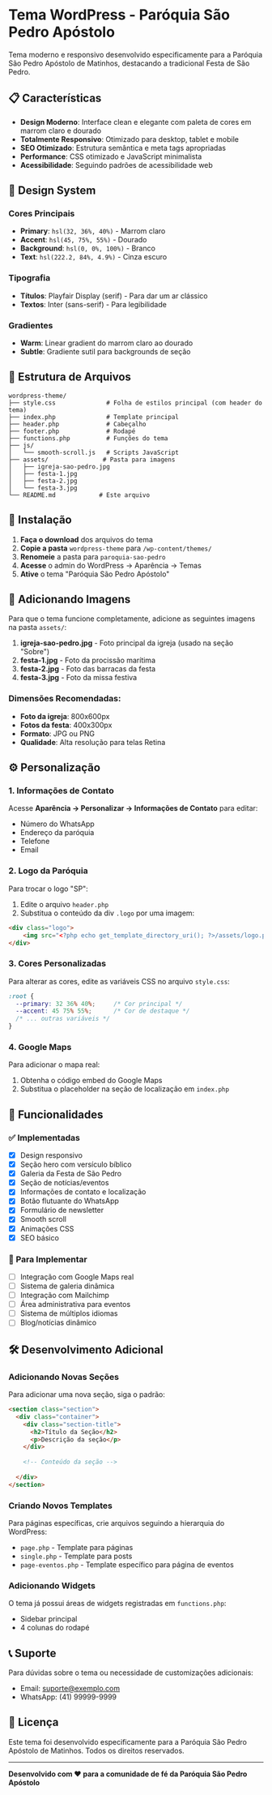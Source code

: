 # Tema WordPress - Paróquia São Pedro Apóstolo

Tema moderno e responsivo desenvolvido especificamente para a Paróquia São Pedro Apóstolo de Matinhos, destacando a tradicional Festa de São Pedro.

## 📋 Características

- **Design Moderno**: Interface clean e elegante com paleta de cores em marrom claro e dourado
- **Totalmente Responsivo**: Otimizado para desktop, tablet e mobile
- **SEO Otimizado**: Estrutura semântica e meta tags apropriadas
- **Performance**: CSS otimizado e JavaScript minimalista
- **Acessibilidade**: Seguindo padrões de acessibilidade web

## 🎨 Design System

### Cores Principais
- **Primary**: `hsl(32, 36%, 40%)` - Marrom claro
- **Accent**: `hsl(45, 75%, 55%)` - Dourado
- **Background**: `hsl(0, 0%, 100%)` - Branco
- **Text**: `hsl(222.2, 84%, 4.9%)` - Cinza escuro

### Tipografia
- **Títulos**: Playfair Display (serif) - Para dar um ar clássico
- **Textos**: Inter (sans-serif) - Para legibilidade

### Gradientes
- **Warm**: Linear gradient do marrom claro ao dourado
- **Subtle**: Gradiente sutil para backgrounds de seção

## 📁 Estrutura de Arquivos

```
wordpress-theme/
├── style.css              # Folha de estilos principal (com header do tema)
├── index.php              # Template principal
├── header.php             # Cabeçalho
├── footer.php             # Rodapé
├── functions.php          # Funções do tema
├── js/
│   └── smooth-scroll.js   # Scripts JavaScript
├── assets/               # Pasta para imagens
│   ├── igreja-sao-pedro.jpg
│   ├── festa-1.jpg
│   ├── festa-2.jpg
│   └── festa-3.jpg
└── README.md            # Este arquivo
```

## 🚀 Instalação

1. **Faça o download** dos arquivos do tema
2. **Copie a pasta** `wordpress-theme` para `/wp-content/themes/`
3. **Renomeie** a pasta para `paroquia-sao-pedro`
4. **Acesse** o admin do WordPress → Aparência → Temas
5. **Ative** o tema "Paróquia São Pedro Apóstolo"

## 📸 Adicionando Imagens

Para que o tema funcione completamente, adicione as seguintes imagens na pasta `assets/`:

1. **igreja-sao-pedro.jpg** - Foto principal da igreja (usado na seção "Sobre")
2. **festa-1.jpg** - Foto da procissão marítima
3. **festa-2.jpg** - Foto das barracas da festa
4. **festa-3.jpg** - Foto da missa festiva

### Dimensões Recomendadas:
- **Foto da igreja**: 800x600px
- **Fotos da festa**: 400x300px
- **Formato**: JPG ou PNG
- **Qualidade**: Alta resolução para telas Retina

## ⚙️ Personalização

### 1. Informações de Contato
Acesse **Aparência → Personalizar → Informações de Contato** para editar:
- Número do WhatsApp
- Endereço da paróquia
- Telefone
- Email

### 2. Logo da Paróquia
Para trocar o logo "SP":
1. Edite o arquivo `header.php`
2. Substitua o conteúdo da div `.logo` por uma imagem:
```html
<div class="logo">
    <img src="<?php echo get_template_directory_uri(); ?>/assets/logo.png" alt="Logo">
</div>
```

### 3. Cores Personalizadas
Para alterar as cores, edite as variáveis CSS no arquivo `style.css`:
```css
:root {
  --primary: 32 36% 40%;     /* Cor principal */
  --accent: 45 75% 55%;      /* Cor de destaque */
  /* ... outras variáveis */
}
```

### 4. Google Maps
Para adicionar o mapa real:
1. Obtenha o código embed do Google Maps
2. Substitua o placeholder na seção de localização em `index.php`

## 📱 Funcionalidades

### ✅ Implementadas
- [x] Design responsivo
- [x] Seção hero com versículo bíblico
- [x] Galeria da Festa de São Pedro
- [x] Seção de notícias/eventos
- [x] Informações de contato e localização
- [x] Botão flutuante do WhatsApp
- [x] Formulário de newsletter
- [x] Smooth scroll
- [x] Animações CSS
- [x] SEO básico

### 🔄 Para Implementar
- [ ] Integração com Google Maps real
- [ ] Sistema de galeria dinâmica
- [ ] Integração com Mailchimp
- [ ] Área administrativa para eventos
- [ ] Sistema de múltiplos idiomas
- [ ] Blog/notícias dinâmico

## 🛠️ Desenvolvimento Adicional

### Adicionando Novas Seções
Para adicionar uma nova seção, siga o padrão:

```html
<section class="section">
  <div class="container">
    <div class="section-title">
      <h2>Título da Seção</h2>
      <p>Descrição da seção</p>
    </div>
    
    <!-- Conteúdo da seção -->
    
  </div>
</section>
```

### Criando Novos Templates
Para páginas específicas, crie arquivos seguindo a hierarquia do WordPress:
- `page.php` - Template para páginas
- `single.php` - Template para posts
- `page-eventos.php` - Template específico para página de eventos

### Adicionando Widgets
O tema já possui áreas de widgets registradas em `functions.php`:
- Sidebar principal
- 4 colunas do rodapé

## 📞 Suporte

Para dúvidas sobre o tema ou necessidade de customizações adicionais:
- Email: suporte@exemplo.com
- WhatsApp: (41) 99999-9999

## 📄 Licença

Este tema foi desenvolvido especificamente para a Paróquia São Pedro Apóstolo de Matinhos. Todos os direitos reservados.

---

**Desenvolvido com ❤️ para a comunidade de fé da Paróquia São Pedro Apóstolo**